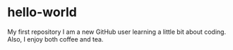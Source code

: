 # hello-world
My first repository
I am a new GitHub user learning a little bit about coding. Also, I enjoy both coffee and tea.
